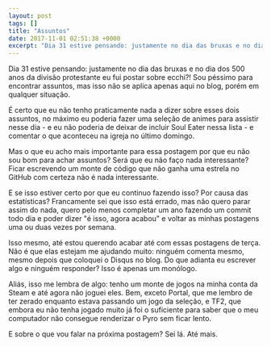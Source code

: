 ```yaml
---
layout: post
tags: []
title: "Assuntos"
date: 2017-11-01 02:51:38 +0000
excerpt: "Dia 31 estive pensando: justamente no dia das bruxas e no dia dos 500 anos da divisão protestante eu fui postar sobre ecchi?! Sou péssimo..."
---
```


Dia 31 estive pensando: justamente no dia das bruxas e no dia dos 500 anos da divisão protestante eu fui postar sobre ecchi?! Sou péssimo para encontrar assuntos, mas isso não se aplica apenas aqui no blog, porém em qualquer situação.

É certo que eu não tenho praticamente nada a dizer sobre esses dois assuntos, no máximo eu poderia fazer uma seleção de animes para assistir nesse dia - e eu não poderia de deixar de incluir Soul Eater nessa lista - e comentar o que aconteceu na igreja no último domingo.

Mas o que eu acho mais importante para essa postagem por que eu não sou bom para achar assuntos? Será que eu não faço nada interessante? Ficar escrevendo um monte de código que não ganha uma estrela no GitHub com certeza não é nada interessante.

E se isso estiver certo por que eu continuo fazendo isso? Por causa das estatísticas? Francamente sei que isso está errado, mas não quero parar assim do nada, quero pelo menos completar um ano fazendo um commit todo dia e poder dizer "é isso, agora acabou" e voltar as minhas postagens uma ou duas vezes por semana.

Isso mesmo, até estou querendo acabar até com essas postagens de terça. Não é que elas estejam me ajudando muito: ninguém comenta mesmo, mesmo depois que coloquei o Disqus no blog. Do que adianta eu escrever algo e ninguém responder? Isso é apenas um monólogo.

Aliás, isso me lembra de algo: tenho um monte de jogos na minha conta da Steam e até agora não joguei eles. Bem, exceto Portal, que me lembro de ter zerado enquanto estava passando um jogo da seleção, e TF2, que embora eu não tenha jogado muito já foi o suficiente para saber que o meu computador não consegue renderizar o Pyro sem ficar lento.

E sobre o que vou falar na próxima postagem? Sei lá. Até mais.